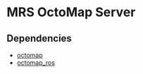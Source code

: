 # MRS OctoMap Server

## Dependencies

* [octomap](https://github.com/ctu-mrs/octomap.git)
* [octomap_ros](https://github.com/OctoMap/octomap_ros)
